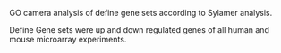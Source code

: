 GO camera analysis of define gene sets according to Sylamer analysis.

Define Gene sets were up and down regulated genes of all human and mouse microarray experiments.

